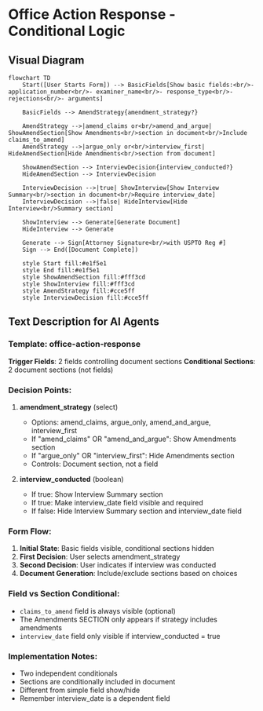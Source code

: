 # Office Action Response - Conditional Logic

## Visual Diagram

```mermaid
flowchart TD
    Start([User Starts Form]) --> BasicFields[Show basic fields:<br/>- application_number<br/>- examiner_name<br/>- response_type<br/>- rejections<br/>- arguments]
    
    BasicFields --> AmendStrategy{amendment_strategy?}
    
    AmendStrategy -->|amend_claims or<br/>amend_and_argue| ShowAmendSection[Show Amendments<br/>section in document<br/>Include claims_to_amend]
    AmendStrategy -->|argue_only or<br/>interview_first| HideAmendSection[Hide Amendments<br/>section from document]
    
    ShowAmendSection --> InterviewDecision{interview_conducted?}
    HideAmendSection --> InterviewDecision
    
    InterviewDecision -->|true| ShowInterview[Show Interview Summary<br/>section in document<br/>Require interview_date]
    InterviewDecision -->|false| HideInterview[Hide Interview<br/>Summary section]
    
    ShowInterview --> Generate[Generate Document]
    HideInterview --> Generate
    
    Generate --> Sign[Attorney Signature<br/>with USPTO Reg #]
    Sign --> End([Document Complete])
    
    style Start fill:#e1f5e1
    style End fill:#e1f5e1
    style ShowAmendSection fill:#fff3cd
    style ShowInterview fill:#fff3cd
    style AmendStrategy fill:#cce5ff
    style InterviewDecision fill:#cce5ff
```

## Text Description for AI Agents

### Template: office-action-response
**Trigger Fields**: 2 fields controlling document sections
**Conditional Sections**: 2 document sections (not fields)

### Decision Points:
1. **amendment_strategy** (select)
   - Options: amend_claims, argue_only, amend_and_argue, interview_first
   - If "amend_claims" OR "amend_and_argue": Show Amendments section
   - If "argue_only" OR "interview_first": Hide Amendments section
   - Controls: Document section, not a field

2. **interview_conducted** (boolean)
   - If true: Show Interview Summary section
   - If true: Make interview_date field visible and required
   - If false: Hide Interview Summary section and interview_date field

### Form Flow:
1. **Initial State**: Basic fields visible, conditional sections hidden
2. **First Decision**: User selects amendment_strategy
3. **Second Decision**: User indicates if interview was conducted
4. **Document Generation**: Include/exclude sections based on choices

### Field vs Section Conditional:
- `claims_to_amend` field is always visible (optional)
- The Amendments SECTION only appears if strategy includes amendments
- `interview_date` field only visible if interview_conducted = true

### Implementation Notes:
- Two independent conditionals
- Sections are conditionally included in document
- Different from simple field show/hide
- Remember interview_date is a dependent field 